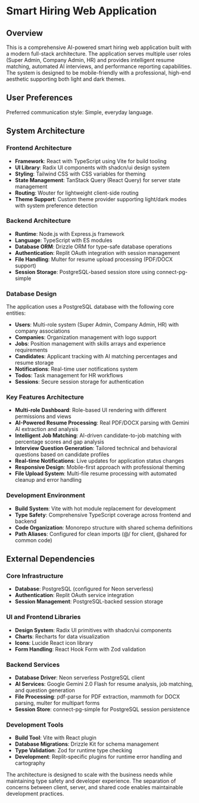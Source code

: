 # Smart Hiring Web Application

## Overview

This is a comprehensive AI-powered smart hiring web application built with a modern full-stack architecture. The application serves multiple user roles (Super Admin, Company Admin, HR) and provides intelligent resume matching, automated AI interviews, and performance reporting capabilities. The system is designed to be mobile-friendly with a professional, high-end aesthetic supporting both light and dark themes.

## User Preferences

Preferred communication style: Simple, everyday language.

## System Architecture

### Frontend Architecture
- **Framework**: React with TypeScript using Vite for build tooling
- **UI Library**: Radix UI components with shadcn/ui design system
- **Styling**: Tailwind CSS with CSS variables for theming
- **State Management**: TanStack Query (React Query) for server state management
- **Routing**: Wouter for lightweight client-side routing
- **Theme Support**: Custom theme provider supporting light/dark modes with system preference detection

### Backend Architecture
- **Runtime**: Node.js with Express.js framework
- **Language**: TypeScript with ES modules
- **Database ORM**: Drizzle ORM for type-safe database operations
- **Authentication**: Replit OAuth integration with session management
- **File Handling**: Multer for resume upload processing (PDF/DOCX support)
- **Session Storage**: PostgreSQL-based session store using connect-pg-simple

### Database Design
The application uses a PostgreSQL database with the following core entities:
- **Users**: Multi-role system (Super Admin, Company Admin, HR) with company associations
- **Companies**: Organization management with logo support
- **Jobs**: Position management with skills arrays and experience requirements
- **Candidates**: Applicant tracking with AI matching percentages and resume storage
- **Notifications**: Real-time user notifications system
- **Todos**: Task management for HR workflows
- **Sessions**: Secure session storage for authentication

### Key Features Architecture
- **Multi-role Dashboard**: Role-based UI rendering with different permissions and views
- **AI-Powered Resume Processing**: Real PDF/DOCX parsing with Gemini AI extraction and analysis
- **Intelligent Job Matching**: AI-driven candidate-to-job matching with percentage scores and gap analysis
- **Interview Question Generation**: Tailored technical and behavioral questions based on candidate profiles
- **Real-time Notifications**: Live updates for application status changes
- **Responsive Design**: Mobile-first approach with professional theming
- **File Upload System**: Multi-file resume processing with automated cleanup and error handling

### Development Environment
- **Build System**: Vite with hot module replacement for development
- **Type Safety**: Comprehensive TypeScript coverage across frontend and backend
- **Code Organization**: Monorepo structure with shared schema definitions
- **Path Aliases**: Configured for clean imports (@/ for client, @shared for common code)

## External Dependencies

### Core Infrastructure
- **Database**: PostgreSQL (configured for Neon serverless)
- **Authentication**: Replit OAuth service integration
- **Session Management**: PostgreSQL-backed session storage

### UI and Frontend Libraries
- **Design System**: Radix UI primitives with shadcn/ui components
- **Charts**: Recharts for data visualization
- **Icons**: Lucide React icon library
- **Form Handling**: React Hook Form with Zod validation

### Backend Services
- **Database Driver**: Neon serverless PostgreSQL client
- **AI Services**: Google Gemini 2.0 Flash for resume analysis, job matching, and question generation
- **File Processing**: pdf-parse for PDF extraction, mammoth for DOCX parsing, multer for multipart forms
- **Session Store**: connect-pg-simple for PostgreSQL session persistence

### Development Tools
- **Build Tool**: Vite with React plugin
- **Database Migrations**: Drizzle Kit for schema management
- **Type Validation**: Zod for runtime type checking
- **Development**: Replit-specific plugins for runtime error handling and cartography

The architecture is designed to scale with the business needs while maintaining type safety and developer experience. The separation of concerns between client, server, and shared code enables maintainable development practices.